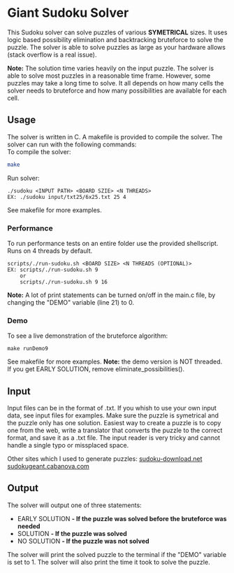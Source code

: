 # Giant Sudoku Solver
This Sudoku solver can solve puzzles of various **SYMETRICAL** sizes. It uses logic based possibility elimination and backtracking bruteforce to solve the puzzle. The solver is able to solve puzzles as large as your hardware allows (stack overflow is a real issue).

__Note:__ The solution time varies heavily on the input puzzle. The solver is able to solve most puzzles in a reasonable time frame. However, some puzzles may take a long time to solve. It all depends on how many cells the solver needs to bruteforce and how many possibilities are available for each cell.

## Usage
The solver is written in C. A makefile is provided to compile the solver. The solver can run with the following commands:  
To compile the solver:
```bash
make
```
Run solver:
```
./sudoku <INPUT PATH> <BOARD SZIE> <N THREADS>
EX: ./sudoku input/txt25/6x25.txt 25 4
```
See makefile for more examples.

### Performance
To run performance tests on an entire folder use the provided shellscript. Runs on 4 threads by default. 
```
scripts/./run-sudoku.sh <BOARD SIZE> <N THREADS (OPTIONAL)>
EX: scripts/./run-sudoku.sh 9
    or
    scripts/./run-sudoku.sh 9 16
```
__Note:__ A lot of print statements can be turned on/off in the main.c file, by changing the "DEMO" variable (line 21) to 0.

### Demo
To see a live demonstration of the bruteforce algorithm:
```
make runDemo9
```
See makefile for more examples.
__Note:__ the demo version is NOT threaded. If you get EARLY SOLUTION, remove eliminate_possibilities(). 

## Input
Input files can be in the format of .txt. If you whish to use your own input data, see input files for examples. Make sure the puzzle is symetrical and the puzzle only has one solution. Easiest way to create a puzzle is to copy one from the web, write a translator that converts the puzzle to the correct format, and save it as a .txt file. The input reader is very tricky and cannot handle a single typo or missplaced space.

Other sites which I used to generate puzzles:
[sudoku-download.net](http://www.sudoku-download.net/sudoku_64x64.php)
[sudokugeant.cabanova.com](https://sudokugeant.cabanova.com/sudoku.html)

## Output
The solver will output one of three statements:
- EARLY SOLUTION __- If the puzzle was solved before the bruteforce was needed__
- SOLUTION __- If the puzzle was solved__
- NO SOLUTION __- If the puzzle was not solved__

The solver will print the solved puzzle to the terminal if the "DEMO" variable is set to 1. The solver will also print the time it took to solve the puzzle.
